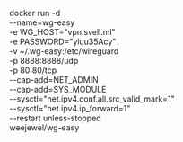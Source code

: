 docker run -d \
  --name=wg-easy \
  -e WG_HOST="vpn.svell.ml" \
  -e PASSWORD="yluu35Acy" \
  -v ~/.wg-easy:/etc/wireguard \
  -p 8888:8888/udp \
  -p 80:80/tcp \
  --cap-add=NET_ADMIN \
  --cap-add=SYS_MODULE \
  --sysctl="net.ipv4.conf.all.src_valid_mark=1" \
  --sysctl="net.ipv4.ip_forward=1" \
  --restart unless-stopped \
  weejewel/wg-easy

